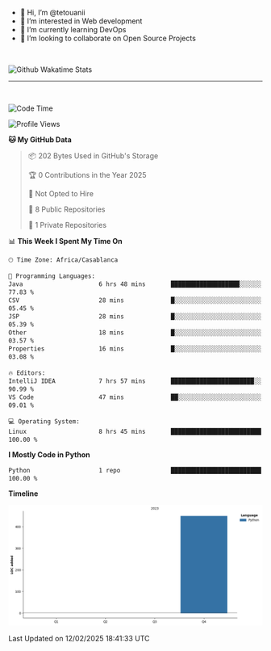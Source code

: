 - 👋 Hi, I’m @tetouanii
- 👀 I’m interested in Web development
- 🌱 I’m currently learning DevOps
- 💞️ I’m looking to collaborate on Open Source Projects

<br/>


![Github Wakatime Stats](https://github-readme-stats.vercel.app/api/wakatime/?username=@walidbosso&layout=compact&&theme=default&link="https://www.github.com/USERNAME/") 

--- 

<br/>


  
<!--START_SECTION:waka-->
![Code Time](http://img.shields.io/badge/Code%20Time-267%20hrs%2059%20mins-blue)

![Profile Views](http://img.shields.io/badge/Profile%20Views-0-blue)

**🐱 My GitHub Data** 

> 📦 202 Bytes Used in GitHub's Storage 
 > 
> 🏆 0 Contributions in the Year 2025
 > 
> 🚫 Not Opted to Hire
 > 
> 📜 8 Public Repositories 
 > 
> 🔑 1 Private Repositories 
 > 
📊 **This Week I Spent My Time On** 

```text
🕑︎ Time Zone: Africa/Casablanca

💬 Programming Languages: 
Java                     6 hrs 48 mins       ███████████████████░░░░░░   77.83 % 
CSV                      28 mins             █░░░░░░░░░░░░░░░░░░░░░░░░   05.45 % 
JSP                      28 mins             █░░░░░░░░░░░░░░░░░░░░░░░░   05.39 % 
Other                    18 mins             █░░░░░░░░░░░░░░░░░░░░░░░░   03.57 % 
Properties               16 mins             █░░░░░░░░░░░░░░░░░░░░░░░░   03.08 % 

🔥 Editors: 
IntelliJ IDEA            7 hrs 57 mins       ███████████████████████░░   90.99 % 
VS Code                  47 mins             ██░░░░░░░░░░░░░░░░░░░░░░░   09.01 % 

💻 Operating System: 
Linux                    8 hrs 45 mins       █████████████████████████   100.00 % 
```

**I Mostly Code in Python** 

```text
Python                   1 repo              █████████████████████████   100.00 % 
```



**Timeline**

![Lines of Code chart](https://raw.githubusercontent.com/tetouanii/tetouanii/main/assets/bar_graph.png)


 Last Updated on 12/02/2025 18:41:33 UTC
<!--END_SECTION:waka-->
